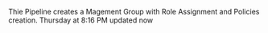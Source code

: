 Thie Pipeline creates a Magement Group with Role Assignment and Policies creation.
Thursday at 8:16 PM 
updated now